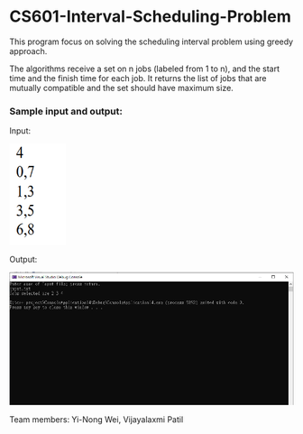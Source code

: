 # CS601-Interval-Scheduling-Problem

This program focus on solving the scheduling interval problem using greedy approach.

The algorithms receive a set on n jobs (labeled from 1 to n), and the start time and the finish time for each job. It returns the list of jobs that are mutually compatible and the set should have maximum size.

### Sample input and output:

Input:

<img src='input.PNG' title='input' width="100" height="180" alt='input' />

Output:

<img src='result.PNG' title='result' alt='result' />

Team members: Yi-Nong Wei, Vijayalaxmi Patil
